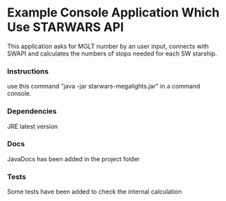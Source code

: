 # Example Console Application Which Use STARWARS API

This application asks for MGLT number by an user input, connects with SWAPI and calculates 
the numbers of stops needed for each SW starship.

### Instructions
use this command "java -jar starwars-megalights.jar" in a command console.

### Dependencies
JRE latest version

### Docs
JavaDocs has been added in the project folder

### Tests
Some tests have been added to check the internal calculation

